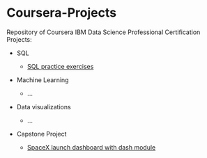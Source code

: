 # Coursera-Projects
Repository of Coursera IBM Data Science Professional Certification Projects:

- SQL
  - [SQL practice exercises](https://github.com/Pova/Coursera-Projects-/blob/main/Sql_Basic_Exercises.sql)

- Machine Learning
  - ...

- Data visualizations
  - ...

- Capstone Project
  - [SpaceX launch dashboard with dash module](https://github.com/Pova/Coursera-Projects-/blob/main/spacex_dash_app.py)
